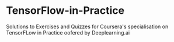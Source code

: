# TensorFlow-in-Practice
Solutions to Exercises and Quizzes for Coursera's specialisation on TensorFLow in Practice oofered by Deeplearning.ai
